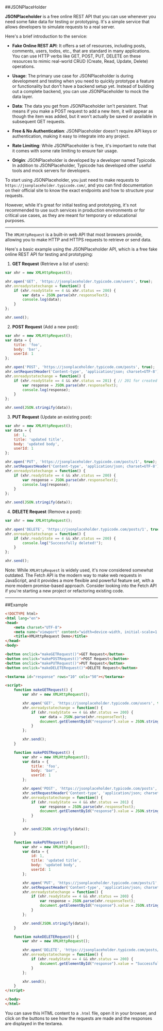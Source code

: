 ##JSONPlaceHolder

**JSONPlaceholder** is a free online REST API that you can use whenever you need some fake data for testing or prototyping. It's a simple service that allows developers to simulate requests to a real server.

Here's a brief introduction to the service:

- **Fake Online REST API**: It offers a set of resources, including posts, comments, users, todos, etc., that are standard in many applications. You can use HTTP verbs like GET, POST, PUT, DELETE on these resources to mimic real-world CRUD (Create, Read, Update, Delete) operations.

- **Usage**: The primary use case for JSONPlaceholder is during development and testing when you need to quickly prototype a feature or functionality but don't have a backend setup yet. Instead of building out a complete backend, you can use JSONPlaceholder to mock the data layer.

- **Data**: The data you get from JSONPlaceholder isn't persistent. That means if you make a POST request to add a new item, it will appear as though the item was added, but it won't actually be saved or available in subsequent GET requests.

- **Free & No Authentication**: JSONPlaceholder doesn't require API keys or authentication, making it easy to integrate into any project.

- **Rate Limiting**: While JSONPlaceholder is free, it's important to note that it comes with some rate limiting to ensure fair usage.

- **Origin**: JSONPlaceholder is developed by a developer named Typicode. In addition to JSONPlaceholder, Typicode has developed other useful tools and mock servers for developers.

To start using JSONPlaceholder, you just need to make requests to `https://jsonplaceholder.typicode.com/`, and you can find documentation on their official site to know the exact endpoints and how to structure your requests.

However, while it's great for initial testing and prototyping, it's not recommended to use such services in production environments or for critical use cases, as they are meant for temporary or educational purposes.




-------------

The `XMLHttpRequest` is a built-in web API that most browsers provide, allowing you to make HTTP and HTTPS requests to retrieve or send data. 

Here's a basic example using the JSONPlaceholder API, which is a free fake online REST API for testing and prototyping:

1. **GET Request** (Retrieve a list of users):

```javascript
var xhr = new XMLHttpRequest();

xhr.open('GET', 'https://jsonplaceholder.typicode.com/users', true);
xhr.onreadystatechange = function() {
    if (xhr.readyState == 4 && xhr.status == 200) {
        var data = JSON.parse(xhr.responseText);
        console.log(data);
    }
};

xhr.send();
```

2. **POST Request** (Add a new post):

```javascript
var xhr = new XMLHttpRequest();
var data = {
    title: 'foo',
    body: 'bar',
    userId: 1
};

xhr.open('POST', 'https://jsonplaceholder.typicode.com/posts', true);
xhr.setRequestHeader('Content-type', 'application/json; charset=UTF-8');
xhr.onreadystatechange = function() {
    if (xhr.readyState == 4 && xhr.status == 201) { // 201 for created
        var response = JSON.parse(xhr.responseText);
        console.log(response);
    }
};

xhr.send(JSON.stringify(data));
```

3. **PUT Request** (Update an existing post):

```javascript
var xhr = new XMLHttpRequest();
var data = {
    id: 1,
    title: 'updated title',
    body: 'updated body',
    userId: 1
};

xhr.open('PUT', 'https://jsonplaceholder.typicode.com/posts/1', true);
xhr.setRequestHeader('Content-type', 'application/json; charset=UTF-8');
xhr.onreadystatechange = function() {
    if (xhr.readyState == 4 && xhr.status == 200) {
        var response = JSON.parse(xhr.responseText);
        console.log(response);
    }
};

xhr.send(JSON.stringify(data));
```

4. **DELETE Request** (Remove a post):

```javascript
var xhr = new XMLHttpRequest();

xhr.open('DELETE', 'https://jsonplaceholder.typicode.com/posts/1', true);
xhr.onreadystatechange = function() {
    if (xhr.readyState == 4 && xhr.status == 200) {
        console.log("Successfully deleted!");
    }
};

xhr.send();
```

Note: While `XMLHttpRequest` is widely used, it's now considered somewhat outdated. The Fetch API is the modern way to make web requests in JavaScript, and it provides a more flexible and powerful feature set, with a more modern promise-based approach. Consider looking into the Fetch API if you're starting a new project or refactoring existing code.

------

##Example


```html
<!DOCTYPE html>
<html lang="en">
<head>
    <meta charset="UTF-8">
    <meta name="viewport" content="width=device-width, initial-scale=1.0">
    <title>XMLHttpRequest Demo</title>
</head>
<body>

<button onclick="makeGETRequest()">GET Request</button>
<button onclick="makePOSTRequest()">POST Request</button>
<button onclick="makePUTRequest()">PUT Request</button>
<button onclick="makeDELETERequest()">DELETE Request</button>

<textarea id="response" rows="10" cols="50"></textarea>

<script>
    function makeGETRequest() {
        var xhr = new XMLHttpRequest();

        xhr.open('GET', 'https://jsonplaceholder.typicode.com/users', true);
        xhr.onreadystatechange = function() {
            if (xhr.readyState == 4 && xhr.status == 200) {
                var data = JSON.parse(xhr.responseText);
                document.getElementById("response").value = JSON.stringify(data, null, 2);
            }
        };

        xhr.send();
    }

    function makePOSTRequest() {
        var xhr = new XMLHttpRequest();
        var data = {
            title: 'foo',
            body: 'bar',
            userId: 1
        };

        xhr.open('POST', 'https://jsonplaceholder.typicode.com/posts', true);
        xhr.setRequestHeader('Content-type', 'application/json; charset=UTF-8');
        xhr.onreadystatechange = function() {
            if (xhr.readyState == 4 && xhr.status == 201) {
                var response = JSON.parse(xhr.responseText);
                document.getElementById("response").value = JSON.stringify(response, null, 2);
            }
        };

        xhr.send(JSON.stringify(data));
    }

    function makePUTRequest() {
        var xhr = new XMLHttpRequest();
        var data = {
            id: 1,
            title: 'updated title',
            body: 'updated body',
            userId: 1
        };

        xhr.open('PUT', 'https://jsonplaceholder.typicode.com/posts/1', true);
        xhr.setRequestHeader('Content-type', 'application/json; charset=UTF-8');
        xhr.onreadystatechange = function() {
            if (xhr.readyState == 4 && xhr.status == 200) {
                var response = JSON.parse(xhr.responseText);
                document.getElementById("response").value = JSON.stringify(response, null, 2);
            }
        };

        xhr.send(JSON.stringify(data));
    }

    function makeDELETERequest() {
        var xhr = new XMLHttpRequest();

        xhr.open('DELETE', 'https://jsonplaceholder.typicode.com/posts/1', true);
        xhr.onreadystatechange = function() {
            if (xhr.readyState == 4 && xhr.status == 200) {
                document.getElementById("response").value = "Successfully deleted!";
            }
        };

        xhr.send();
    }
</script>

</body>
</html>
```

You can save this HTML content to a `.html` file, open it in your browser, and click on the buttons to see how the requests are made and the responses are displayed in the textarea.
